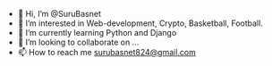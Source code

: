 - 👋 Hi, I’m @SuruBasnet
- 👀 I’m interested in Web-development, Crypto, Basketball, Football.
- 🌱 I’m currently learning Python and Django
- 💞️ I’m looking to collaborate on ...
- 📫 How to reach me surubasnet824@gmail.com

<!---
SuruBasnet/SuruBasnet is a ✨ special ✨ repository because its `README.md` (this file) appears on your GitHub profile.
You can click the Preview link to take a look at your changes.
--->
